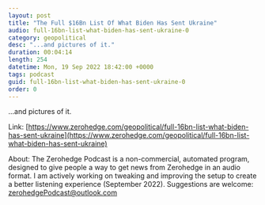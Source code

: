 ```yaml
---
layout: post
title: "The Full $16Bn List Of What Biden Has Sent Ukraine"
audio: full-16bn-list-what-biden-has-sent-ukraine-0
category: geopolitical
desc: "...and pictures of it."
duration: 00:04:14
length: 254
datetime: Mon, 19 Sep 2022 18:42:00 +0000
tags: podcast
guid: full-16bn-list-what-biden-has-sent-ukraine-0
order: 0
---
```

...and pictures of it.

Link: [https://www.zerohedge.com/geopolitical/full-16bn-list-what-biden-has-sent-ukraine](https://www.zerohedge.com/geopolitical/full-16bn-list-what-biden-has-sent-ukraine)

About: The Zerohedge Podcast is a non-commercial, automated program, designed to give people a way to get news from Zerohedge in an audio format.  I am actively working on tweaking and improving the setup to create a better listening experience (September 2022).  Suggestions are welcome: [zerohedgePodcast@outlook.com](mailto:zerohedgePodcast@outlook.com)